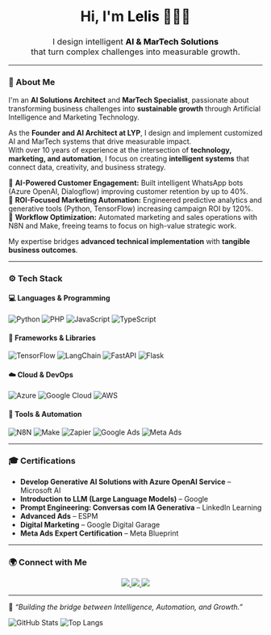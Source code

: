 <h1 align="center">Hi, I'm <span style="color:#000;">Lelis</span> 👨🏽‍💻</h1>
<h3 align="center" style="font-weight:normal;">
I design intelligent <span style="color:#000; font-weight:bold;">AI & MarTech Solutions</span><br/>
that turn complex challenges into measurable growth.
</h3>

---

### 🧠 About Me  

I'm an **AI Solutions Architect** and **MarTech Specialist**, passionate about transforming business challenges into **sustainable growth** through Artificial Intelligence and Marketing Technology.  

As the **Founder and AI Architect at LYP**, I design and implement customized AI and MarTech systems that drive measurable impact.  
With over 10 years of experience at the intersection of **technology, marketing, and automation**, I focus on creating **intelligent systems** that connect data, creativity, and business strategy.  

🔹 **AI-Powered Customer Engagement:** Built intelligent WhatsApp bots (Azure OpenAI, Dialogflow) improving customer retention by up to 40%.  
🔹 **ROI-Focused Marketing Automation:** Engineered predictive analytics and generative tools (Python, TensorFlow) increasing campaign ROI by 120%.  
🔹 **Workflow Optimization:** Automated marketing and sales operations with N8N and Make, freeing teams to focus on high-value strategic work.  

My expertise bridges **advanced technical implementation** with **tangible business outcomes**.

---

### ⚙️ Tech Stack  

#### 💻 Languages & Programming  
![Python](https://img.shields.io/badge/Python-3776AB?style=for-the-badge&logo=python&logoColor=white)
![PHP](https://img.shields.io/badge/PHP-777BB4?style=for-the-badge&logo=php&logoColor=white)
![JavaScript](https://img.shields.io/badge/JavaScript-F7DF1E?style=for-the-badge&logo=javascript&logoColor=black)
![TypeScript](https://img.shields.io/badge/TypeScript-3178C6?style=for-the-badge&logo=typescript&logoColor=white)

#### 🧩 Frameworks & Libraries  
![TensorFlow](https://img.shields.io/badge/TensorFlow-FF6F00?style=for-the-badge&logo=tensorflow&logoColor=white)
![LangChain](https://img.shields.io/badge/LangChain-0A84FF?style=for-the-badge)
![FastAPI](https://img.shields.io/badge/FastAPI-009688?style=for-the-badge&logo=fastapi&logoColor=white)
![Flask](https://img.shields.io/badge/Flask-000000?style=for-the-badge&logo=flask&logoColor=white)

#### ☁️ Cloud & DevOps  
![Azure](https://img.shields.io/badge/Microsoft_Azure-0078D4?style=for-the-badge&logo=microsoft-azure&logoColor=white)
![Google Cloud](https://img.shields.io/badge/Google_Cloud-4285F4?style=for-the-badge&logo=google-cloud&logoColor=white)
![AWS](https://img.shields.io/badge/AWS-232F3E?style=for-the-badge&logo=amazon-aws&logoColor=white)

#### 🤖 Tools & Automation  
![N8N](https://img.shields.io/badge/N8N-EA4C89?style=for-the-badge&logo=n8n&logoColor=white)
![Make](https://img.shields.io/badge/Make-4A90E2?style=for-the-badge)
![Zapier](https://img.shields.io/badge/Zapier-FF4A00?style=for-the-badge&logo=zapier&logoColor=white)
![Google Ads](https://img.shields.io/badge/Google_Ads-4285F4?style=for-the-badge&logo=google-ads&logoColor=white)
![Meta Ads](https://img.shields.io/badge/Meta_Ads-0467DF?style=for-the-badge&logo=meta&logoColor=white)

---

### 🎓 Certifications  

- **Develop Generative AI Solutions with Azure OpenAI Service** – Microsoft AI  
- **Introduction to LLM (Large Language Models)** – Google  
- **Prompt Engineering: Conversas com IA Generativa** – LinkedIn Learning  
- **Advanced Ads** – ESPM  
- **Digital Marketing** – Google Digital Garage  
- **Meta Ads Expert Certification** – Meta Blueprint  

---

### 🌍 Connect with Me  

<p align="center">
  <a href="https://www.linkedin.com/in/euolelis/" target="_blank">
    <img src="https://img.shields.io/badge/LinkedIn-0077B5?style=for-the-badge&logo=linkedin&logoColor=white" />
  </a>
  <a href="mailto:lelis@lyp.ai">
    <img src="https://img.shields.io/badge/Email-D14836?style=for-the-badge&logo=gmail&logoColor=white" />
  </a>
  <a href="https://github.com/euolelis" target="_blank">
    <img src="https://img.shields.io/badge/GitHub-000000?style=for-the-badge&logo=github&logoColor=white" />
  </a>
</p>

---

🧩 *“Building the bridge between Intelligence, Automation, and Growth.”*


![GitHub Stats](https://github-readme-stats.vercel.app/api?username=euolelis&show_icons=true&theme=radical)
![Top Langs](https://github-readme-stats.vercel.app/api/top-langs/?username=euolelis&layout=compact&theme=radical)

